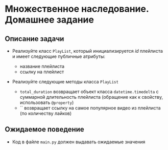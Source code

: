 # Множественное наследование. Домашнее задание

## Описание задачи

- Реализуйте класс `PlayList`, который инициализируется _id_ плейлиста и имеет следующие публичные атрибуты:
  - название плейлиста
  - ссылку на плейлист

- Реализуйте следующие методы класса `PlayList` 
  - `total_duration` возвращает объект класса `datetime.timedelta` с суммарной длительность плейлиста (обращение как к свойству, использовать `@property`)
  - `` возвращает ссылку на самое популярное видео из плейлиста (по количеству лайков)

## Ожидаемое поведение
- Код в файле `main.py` должен выдавать ожидаемые значения
